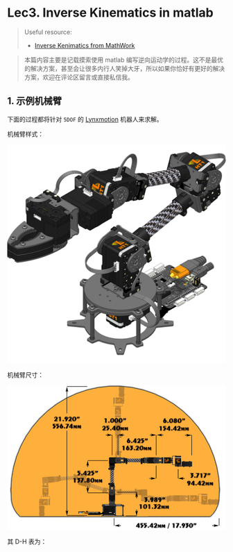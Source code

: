 # Lec3. Inverse Kinematics in matlab 

> Useful resource:
> - [Inverse Kenimatics from MathWork](https://uk.mathworks.com/discovery/inverse-kinematics.html)

> 本篇内容主要是记载摸索使用 matlab 编写逆向运动学的过程。这不是最优的解决方案，甚至会让很多内行人笑掉大牙，所以如果你恰好有更好的解决方案，欢迎在评论区留言或直接私信我。

## 1. 示例机械臂

下面的过程都将针对 `5DOF` 的 [Lynxmotion](https://www.robotshop.com/uk/lynxmotion-lss-5-dof-robotic-arm-kit.html?gclid=Cj0KCQjw5oiMBhDtARIsAJi0qk0aTqjh3t4ptAucFN1ATS-QMKLovu6-3nUB6hULnJHMPMif0c3q9VsaAtb4EALw_wcB) 机器人来求解。

机械臂样式：

![ ](./pics/lynxmotion-lss-5-dof-robotic-arm-kit-iso.png)

机械臂尺寸：

![ ](./pics/sesv2-5dof-arm-enveloppe.jpg)

其 D-H 表为：

